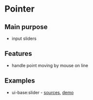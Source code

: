 # Pointer

## Main purpose
 
* input sliders

## Features

* handle point moving by mouse on line

## Examples

* ui-base:slider - [sources](https://github.com/ngx-kit/ui-base/tree/master/src/app/package/lib/slider), [demo](http://ngx-kit.com/ui-base/module/slider)
